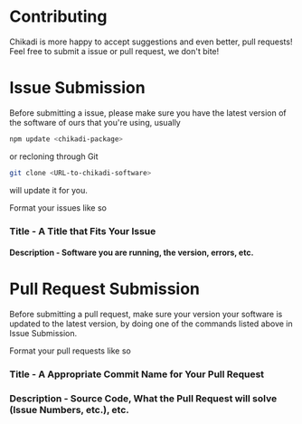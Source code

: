 # Contributing
Chikadi is more happy to accept suggestions and even better, pull requests! Feel free to submit a issue or pull request, we don't bite!

# Issue Submission
Before submitting a issue, please make sure you have the latest version of the software of ours that you're using, usually

```bash
npm update <chikadi-package>
```
or recloning through Git
```bash
git clone <URL-to-chikadi-software>
```
will update it for you.

Format your issues like so

### Title - A Title that Fits Your Issue 
#### Description - Software you are running, the version, errors, etc.

# Pull Request Submission
Before submitting a pull request, make sure your version your software is updated to the latest version, by doing one of the commands listed above in Issue Submission.

Format your pull requests like so
### Title - A Appropriate Commit Name for Your Pull Request
### Description - Source Code, What the Pull Request will solve (Issue Numbers, etc.), etc.
